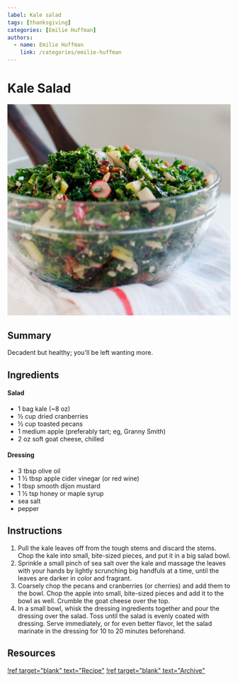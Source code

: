 ```yaml
---
label: Kale salad
tags: [thanksgiving]
categories: [Emilie Huffman]
authors:
  - name: Emilie Huffman
    link: /categories/emilie-huffman
---
```


# Kale Salad
![](/static/banners/tmp/kale-salad.jpg)

## Summary
Decadent but healthy; you'll be left wanting more.

## Ingredients
#### Salad
- 1 bag kale (~8 oz)
- ½ cup dried cranberries
- ½ cup toasted pecans
- 1 medium apple (preferably tart; eg, Granny Smith)
- 2 oz soft goat cheese, chilled

#### Dressing
- 3 tbsp olive oil
- 1 ½ tbsp apple cider vinegar (or red wine)
- 1 tbsp smooth dijon mustard
- 1 ½ tsp honey or maple syrup
- sea salt
- pepper

## Instructions
1. Pull the kale leaves off from the tough stems and discard the stems. Chop the kale into small, bite-sized pieces, and put it in a big salad bowl.
2. Sprinkle a small pinch of sea salt over the kale and massage the leaves with your hands by lightly scrunching big handfuls at a time, until the leaves are darker in color and fragrant.
3. Coarsely chop the pecans and cranberries (or cherries) and add them to the bowl. Chop the apple into small, bite-sized pieces and add it to the bowl as well. Crumble the goat cheese over the top.
4. In a small bowl, whisk the dressing ingredients together and pour the dressing over the salad. Toss until the salad is evenly coated with dressing. Serve immediately, or for even better flavor, let the salad marinate in the dressing for 10 to 20 minutes beforehand.

## Resources
[!ref target="blank" text="Recipe"](https://cookieandkate.com/debs-kale-salad-with-apple-cranberries-and-pecans/)
[!ref target="blank" text="Archive"](https://archive.is/KXklW)
